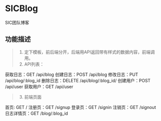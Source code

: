 # SICBlog
SIC团队博客

## 功能描述

> 1. 定下模板，前后端分开，后端用API返回带有样式的数据内容，前端调用。
> 2. API列表：

获取日志：GET    /api/blog
创建日志：POST   /api/blog
修改日志：PUT    /api/blog/:blog_id
删除日志：DELETE /api/blog/:blog_id/
创建用户：POST   /api/user
获取用户：GET    /api/user

> 3. 前端页面

首页:   GET /
注册页：GET /signup
登录页：GET /signin
注销页：GET /signout
日志详情页：GET /blog/:blog_id

